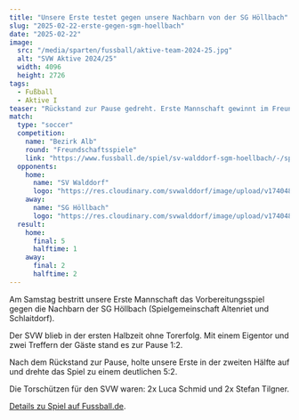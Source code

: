 ```yaml
---
title: "Unsere Erste testet gegen unsere Nachbarn von der SG Höllbach"
slug: "2025-02-22-erste-gegen-sgm-hoellbach"
date: "2025-02-22"
image:
  src: "/media/sparten/fussball/aktive-team-2024-25.jpg"
  alt: "SVW Aktive 2024/25"
  width: 4096
  height: 2726
tags:
  - Fußball
  - Aktive I
teaser: "Rückstand zur Pause gedreht. Erste Mannschaft gewinnt im Freundschaftsspiel gegen die Nachbarn aus Altenriet und Schlaitdorf."
match:
  type: "soccer"
  competition:
    name: "Bezirk Alb"
    round: "Freundschaftsspiele"
    link: "https://www.fussball.de/spiel/sv-walddorf-sgm-hoellbach/-/spiel/02R91P2N3G000000VS5489B4VVGT3US0#!/"
  opponents:
    home:
      name: "SV Walddorf"
      logo: "https://res.cloudinary.com/svwalddorf/image/upload/v1740483452/sv-walddorf-2023_lzzoea.png"
    away:
      name: "SG Höllbach"
      logo: "https://res.cloudinary.com/svwalddorf/image/upload/v1740483779/SGM_H%C3%B6llbach_itdhgy.png"
  result:
    home:
      final: 5
      halftime: 1
    away:
      final: 2
      halftime: 2
---
```

Am Samstag bestritt unsere Erste Mannschaft das Vorbereitungsspiel gegen die Nachbarn der SG Höllbach (Spielgemeinschaft Altenriet und Schlaitdorf).

Der SVW blieb in der ersten Halbzeit ohne Torerfolg. Mit einem Eigentor und zwei Treffern der Gäste stand es zur Pause 1:2.

Nach dem Rückstand zur Pause, holte unsere Erste in der zweiten Hälfte auf und drehte das Spiel zu einem deutlichen 5:2.

Die Torschützen für den SVW waren: 2x Luca Schmid und 2x Stefan Tilgner.

[Details zu Spiel auf Fussball.de](https://www.fussball.de/spiel/sv-walddorf-sgm-hoellbach/-/spiel/02R91P2N3G000000VS5489B4VVGT3US0#!/).

